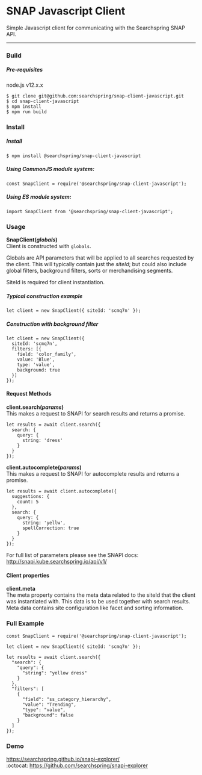# SNAP Javascript Client

Simple Javascript client for communicating with the Searchspring SNAP API.

---


### Build

##### Pre-requisites

node.js v12.x.x

```shellsession
$ git clone git@github.com:searchspring/snap-client-javascript.git
$ cd snap-client-javascript
$ npm install
$ npm run build
```

### Install

##### Install
```shellsession
$ npm install @searchspring/snap-client-javascript
```

##### Using CommonJS module system:
```javascipt
const SnapClient = require('@searchspring/snap-client-javascript');
```

##### Using ES module system:
```javascipt
import SnapClient from '@searchspring/snap-client-javascript';
```

### Usage
**SnapClient(*globals*)**  
Client is constructed with `globals`.  

Globals are API parameters that will be applied to all searches requested by the client. This will typically contain just the *siteId*; but could also include global filters, background filters, sorts or merchandising segments.

SiteId is required for client instantiation.

##### Typical construction example
```javascipt
let client = new SnapClient({ siteId: 'scmq7n' });
```

##### Construction with background filter
```javascipt
let client = new SnapClient({
  siteId: 'scmq7n',
  filters: [{
    field: 'color_family',
    value: 'Blue',
    type: 'value',
    background: true
  }]
});
```

#### Request Methods
**client.search(*params*)**  
This makes a request to SNAPI for search results and returns a promise.  

```javascipt
let results = await client.search({
  search: {
    query: {
      string: 'dress'
    }
  }
});
```

**client.autocomplete(*params*)**  
This makes a request to SNAPI for autocomplete results and returns a promise.  

```javascipt
let results = await client.autocomplete({
  suggestions: {
    count: 5
  },
  search: {
    query: {
      string: 'yellw',
      spellCorrection: true
    }
  }
});
```

For full list of parameters please see the SNAPI docs:  
http://snapi.kube.searchspring.io/api/v1/

#### Client properties
**client.meta**  
The meta property contains the meta data related to the siteId that the client was instantiated with. This data is to be used together with search results. Meta data contains site configuration like facet and sorting information.

### Full Example

```javascipt
const SnapClient = require('@searchspring/snap-client-javascript');

let client = new SnapClient({ siteId: 'scmq7n' });

let results = await client.search({
  "search": {
    "query": {
      "string": "yellow dress"
    }
  },
  "filters": [
    {
      "field": "ss_category_hierarchy",
      "value": "Trending",
      "type": "value",
      "background": false
    }
  ]
});
```

### Demo

https://searchspring.github.io/snapi-explorer/ \
:octocat: https://github.com/searchspring/snapi-explorer